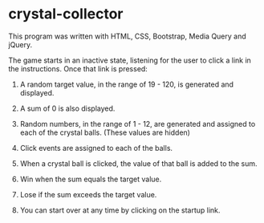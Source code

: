 # crystal-collector
This program was written with HTML, CSS, Bootstrap, Media Query and jQuery.

The game starts in an inactive state, listening for the user to click a link in the instructions.
Once that link is pressed:

1. A random target value, in the range of 19 - 120, is generated and displayed.

2. A sum of 0 is also displayed.

3. Random numbers, in the range of 1 - 12, are generated and assigned to each of the crystal balls. (These values are hidden)

4. Click events are assigned to each of the balls.

5. When a crystal ball is clicked, the value of that ball is added to the sum.

6. Win when the sum equals the target value.

7. Lose if the sum exceeds the target value.

8. You can start over at any time by clicking on the startup link.